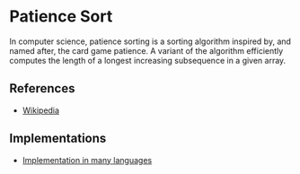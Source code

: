 # Patience Sort

In computer science, patience sorting is a sorting algorithm inspired by, and named after, the card game patience. A variant of the algorithm efficiently computes the length of a longest increasing subsequence in a given array.

## References

* [Wikipedia](https://en.wikipedia.org/wiki/Patience_sorting)

## Implementations

* [Implementation in many languages](https://rosettacode.org/wiki/Sorting_algorithms/Patience_sort)
